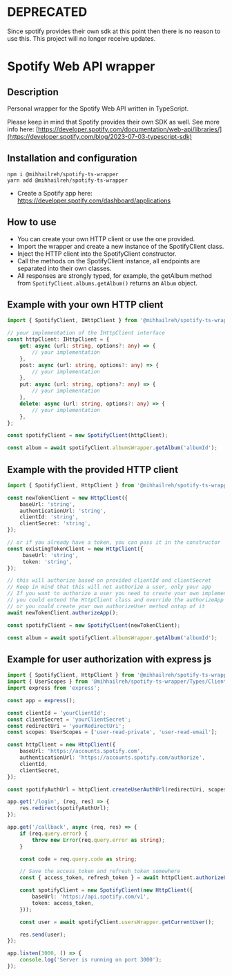 # DEPRECATED

Since spotify provides their own sdk at this point then there is no reason to use this. This project will no longer receive updates. 


# Spotify Web API wrapper

## Description

Personal wrapper for the Spotify Web API written in TypeScript.

Please keep in mind that Spotify provides their own SDK as well. See more info here: [https://developer.spotify.com/documentation/web-api/libraries/](https://developer.spotify.com/blog/2023-07-03-typescript-sdk)

## Installation and configuration

```
npm i @mihhailreh/spotify-ts-wrapper
yarn add @mihhailreh/spotify-ts-wrapper
```

-   Create a Spotify app here: https://developer.spotify.com/dashboard/applications

## How to use

-   You can create your own HTTP client or use the one provided.
-   Import the wrapper and create a new instance of the SpotifyClient class.
-   Inject the HTTP client into the SpotifyClient constructor.
-   Call the methods on the SpotifyClient instance, all endpoints are separated into their own classes.
-   All responses are strongly typed, for example, the getAlbum method from `SpotifyClient.albums.getAlbum()` returns an `Album` object.

## Example with your own HTTP client
```typescript
import { SpotifyClient, IHttpClient } from '@mihhailreh/spotify-ts-wrapper';

// your implementation of the IHttpClient interface
const httpClient: IHttpClient = {
	get: async (url: string, options?: any) => {
		// your implementation
	},
	post: async (url: string, options?: any) => {
		// your implementation
	},
	put: async (url: string, options?: any) => {
		// your implementation
	},
	delete: async (url: string, options?: any) => {
		// your implementation
	},
};

const spotifyClient = new SpotifyClient(httpClient);

const album = await spotifyClient.albumsWrapper.getAlbum('albumId');
```

## Example with the provided HTTP client
```typescript
import { SpotifyClient, HttpClient } from '@mihhailreh/spotify-ts-wrapper';

const newTokenClient = new HttpClient({
    baseUrl: 'string',
    authenticationUrl: 'string',
    clientId: 'string',
    clientSecret: 'string',
});

// or if you already have a token, you can pass it in the constructor
const existingTokenClient = new HttpClient({
     baseUrl: 'string',
     token: 'string',
});

// this will authorize based on provided clientId and clientSecret
// Keep in mind that this will not authorize a user, only your app
// If you want to authorize a user you need to create your own implementation
// you could extend the HttpClient class and override the authorizeApp method
// or you could create your own authorizeUser method ontop of it
await newTokenClient.authorizeApp();

const spotifyClient = new SpotifyClient(newTokenClient);

const album = await spotifyClient.albumsWrapper.getAlbum('albumId');
```

## Example for user authorization with express js
```typescript
import { SpotifyClient, HttpClient } from '@mihhailreh/spotify-ts-wrapper';
import { UserScopes } from '@mihhailreh/spotify-ts-wrapper/Types/ClientCredentials';
import express from 'express';

const app = express();

const clientId = 'yourClientId';
const clientSecret = 'yourClientSecret';
const redirectUri = 'yourRedirectUri';
const scopes: UserScopes = ['user-read-private', 'user-read-email'];

const httpClient = new HttpClient({
    baseUrl: 'https://accounts.spotify.com',
    authenticationUrl: 'https://accounts.spotify.com/authorize',
    clientId,
    clientSecret,
});

const spotifyAuthUrl = httpClient.createUserAuthUrl(redirectUri, scopes);

app.get('/login', (req, res) => {
    res.redirect(spotifyAuthUrl);
});

app.get('/callback', async (req, res) => {
    if (req.query.error) {
        throw new Error(req.query.error as string);
    }

    const code = req.query.code as string;

    // Save the access_token and refresh_token somewhere
    const { access_token, refresh_token } = await httpClient.authorizeUser(redirectUri, code);

    const spotifyClient = new SpotifyClient(new HttpClient({
        baseUrl: 'https://api.spotify.com/v1',
        token: access_token,
    }));

    const user = await spotifyClient.usersWrapper.getCurrentUser();

    res.send(user);
});

app.listen(3000, () => {
    console.log('Server is running on port 3000');
});
```
